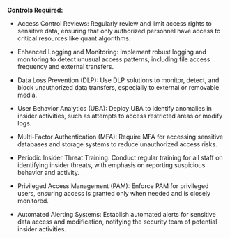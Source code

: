 **Controls Required:**

- Access Control Reviews: Regularly review and limit access rights to sensitive data, ensuring that only authorized personnel have access to critical resources like quant algorithms.

- Enhanced Logging and Monitoring: Implement robust logging and monitoring to detect unusual access patterns, including file access frequency and external transfers.

- Data Loss Prevention (DLP): Use DLP solutions to monitor, detect, and block unauthorized data transfers, especially to external or removable media.

- User Behavior Analytics (UBA): Deploy UBA to identify anomalies in insider activities, such as attempts to access restricted areas or modify logs.

- Multi-Factor Authentication (MFA): Require MFA for accessing sensitive databases and storage systems to reduce unauthorized access risks.

- Periodic Insider Threat Training: Conduct regular training for all staff on identifying insider threats, with emphasis on reporting suspicious behavior and activity.

- Privileged Access Management (PAM): Enforce PAM for privileged users, ensuring access is granted only when needed and is closely monitored.

- Automated Alerting Systems: Establish automated alerts for sensitive data access and modification, notifying the security team of potential insider activities.